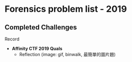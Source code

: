 # Forensics problem list - 2019

## Completed Challenges
Record

* **Affinity CTF 2019 Quals**
	- Reflection (image: gif, binwalk, 最簡單的圖片題)